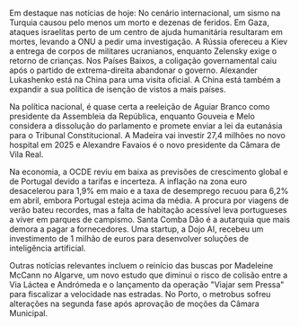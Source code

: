 Em destaque nas notícias de hoje:
No cenário internacional, um sismo na Turquia causou pelo menos um morto e dezenas de feridos. Em Gaza, ataques israelitas perto de um centro de ajuda humanitária resultaram em mortes, levando a ONU a pedir uma investigação. A Rússia ofereceu a Kiev a entrega de corpos de militares ucranianos, enquanto Zelensky exige o retorno de crianças. Nos Países Baixos, a coligação governamental caiu após o partido de extrema-direita abandonar o governo. Alexander Lukashenko está na China para uma visita oficial. A China está também a expandir a sua política de isenção de vistos a mais países.

Na política nacional, é quase certa a reeleição de Aguiar Branco como presidente da Assembleia da República, enquanto Gouveia e Melo considera a dissolução do parlamento e promete enviar a lei da eutanásia para o Tribunal Constitucional. A Madeira vai investir 27,4 milhões no novo hospital em 2025 e Alexandre Favaios é o novo presidente da Câmara de Vila Real.

Na economia, a OCDE reviu em baixa as previsões de crescimento global e de Portugal devido a tarifas e incerteza. A inflação na zona euro desacelerou para 1,9% em maio e a taxa de desemprego recuou para 6,2% em abril, embora Portugal esteja acima da média. A procura por viagens de verão bateu recordes, mas a falta de habitação acessível leva portugueses a viver em parques de campismo. Santa Comba Dão é a autarquia que mais demora a pagar a fornecedores. Uma startup, a Dojo AI, recebeu um investimento de 1 milhão de euros para desenvolver soluções de inteligência artificial.

Outras notícias relevantes incluem o reinício das buscas por Madeleine McCann no Algarve, um novo estudo que diminui o risco de colisão entre a Via Láctea e Andrómeda e o lançamento da operação "Viajar sem Pressa" para fiscalizar a velocidade nas estradas. No Porto, o metrobus sofreu alterações na segunda fase após aprovação de moções da Câmara Municipal.